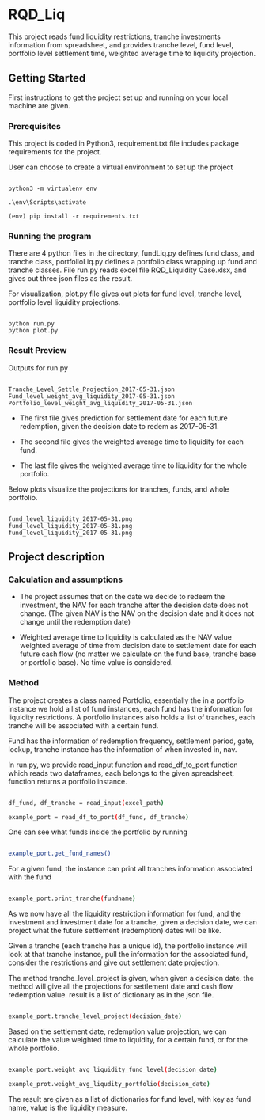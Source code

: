 # RQD_Liq

This project reads fund liquidity restrictions, tranche investments information
from spreadsheet, and provides tranche level, fund level, portfolio level
settlement time, weighted average time to liquidity projection.

## Getting Started 

First instructions to get the project set up and running on your local
machine are given. 

### Prerequisites

This project is coded in Python3, requirement.txt file includes package requirements
for the project.

User can choose to create a virtual environment to set up the project

```

python3 -m virtualenv env

.\env\Scripts\activate

(env) pip install -r requirements.txt

```

### Running the program

There are 4 python files in the directory, fundLiq.py defines fund class, and tranche class,
portfolioLiq.py defines a portfolio class wrapping up fund and tranche classes. File run.py reads
excel file RQD_Liquidity Case.xlsx, and gives out three json files as the 
result.

For visualization, plot.py file gives out plots for fund level, tranche level, portfolio
level liquidity projections.


```

python run.py
python plot.py

```

### Result Preview

Outputs for run.py 

```

Tranche_Level_Settle_Projection_2017-05-31.json
Fund_level_weight_avg_liquidity_2017-05-31.json
Portfolio_level_weight_avg_liquidity_2017-05-31.json

```

* The first file gives prediction for settlement date for each future redemption, given the decision date to redem as 
2017-05-31.

* The second file gives the weighted average time to liquidity for each fund.

* The last file gives the weighted average time to liquidity for the whole portfolio.

Below plots visualize the projections for tranches, funds, and whole portfolio.

```

fund_level_liquidity_2017-05-31.png
fund_level_liquidity_2017-05-31.png
fund_level_liquidity_2017-05-31.png

```

## Project description

### Calculation and assumptions

* The project assumes that on the date we decide to redeem the investment,
the NAV for each tranche after the decision date does not change. (The given NAV
is the NAV on the decision date and it does not change until the redemption date)

* Weighted average time to liquidity is calculated as the NAV value weighted average of time from decision date to 
settlement date for each future cash flow (no matter we calculate on the fund base, tranche base or portfolio base). No time value is considered.


### Method

The project creates a class named Portfolio, essentially the in a portfolio instance we hold a list of fund instances,
each fund has the information for liquidity restrictions. A portfolio instances also holds a list 
of tranches, each tranche will be associated with a certain fund.

Fund has the information of redemption frequency, settlement period, gate, lockup,
tranche instance has the information of when invested in, nav. 

In run.py, we provide read_input function and read_df_to_port function which reads two dataframes,
each belongs to the given spreadsheet, function returns a portfolio instance.

```bash

df_fund, df_tranche = read_input(excel_path)

example_port = read_df_to_port(df_fund, df_tranche)

```

One can see what funds inside the portfolio by running 

```bash

example_port.get_fund_names()

```

For a given fund, the instance can print all tranches information 
associated with the fund

```bash

example_port.print_tranche(fundname)

```

As we now have all the liquidity restriction information for fund, 
and the investment and investment date for a tranche, given a decision date,
we can project what the future settlement (redemption) dates will be like.

Given a tranche (each tranche has a unique id), the portfolio instance will 
look at that tranche instance, pull the information for the associated fund,
consider the restrictions and give out settlement date projection.

The method tranche_level_project is given, when given a decision date,
the method will give all the projections for settlement date and cash flow redemption value.
result is a list of dictionary as in the json file.

```bash

example_port.tranche_level_project(decision_date)

```

Based on the settlement date, redemption value projection, we can calculate
the value weighted time to liquidity, for a certain fund, or for the whole portfolio.

```bash

example_port.weight_avg_liquidity_fund_level(decision_date)

example_prot.weight_avg_liqudity_portfolio(decision_date)

```

The result are given as a list of dictionaries for fund level, with key as fund name,
value is the liquidity measure.


